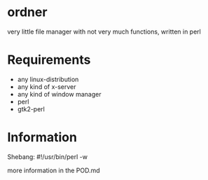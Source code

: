ordner
======

very little file manager with not very much functions, written in perl

Requirements
============

- any linux-distribution
- any kind of x-server
- any kind of window manager
- perl
- gtk2-perl

Information
===========

Shebang: #!/usr/bin/perl -w

more information in the POD.md

